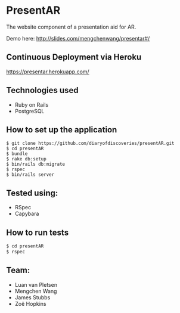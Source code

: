 PresentAR
==========
The website component of a presentation aid for AR.

Demo here: http://slides.com/mengchenwang/presentar#/

Continuous Deployment via Heroku
----
https://presentar.herokuapp.com/

Technologies used
----
- Ruby on Rails
- PostgreSQL

How to set up the application
----
```
$ git clone https://github.com/diaryofdiscoveries/presentAR.git
$ cd presentAR
$ bundle
$ rake db:setup
$ bin/rails db:migrate
$ rspec
$ bin/rails server
```
Tested using:
----
- RSpec
- Capybara

How to run tests
----
```sh
$ cd presentAR
$ rspec
```

Team:
----
- Luan van Pletsen
- Mengchen Wang
- James Stubbs
- Zoë Hopkins
